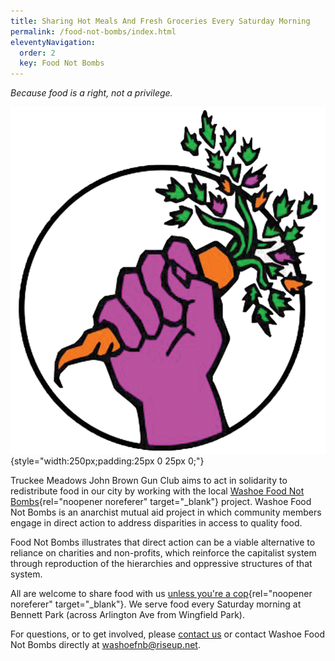 ```yaml
---
title: Sharing Hot Meals And Fresh Groceries Every Saturday Morning
permalink: /food-not-bombs/index.html
eleventyNavigation:
  order: 2
  key: Food Not Bombs
---
```

*Because food is a right, not a privilege.*

![](/static/img/food-not-bombs.png){style="width:250px;padding:25px 0 25px 0;"}

Truckee Meadows John Brown Gun Club aims to act in solidarity to redistribute food in our city by working with the local [Washoe Food Not Bombs](https://twitter.com/WashoeFNB){rel="noopener noreferer" target="_blank"} project. Washoe Food Not Bombs is an anarchist mutual aid project in which community members engage in direct action to address disparities in access to quality food.

Food Not Bombs illustrates that direct action can be a viable alternative to reliance on charities and non-profits, which reinforce the capitalist system through reproduction of the hierarchies and oppressive structures of that system.

All are welcome to share food with us [unless you're a cop](http://aworldwithoutpolice.org/){rel="noopener noreferer" target="_blank"}. We serve food every Saturday morning at Bennett Park (across Arlington Ave from Wingfield Park).

For questions, or to get involved, please [contact us](/contact/) or contact Washoe Food Not Bombs directly at [washoefnb@riseup.net](mailto:washoefnb@riseup.net).
